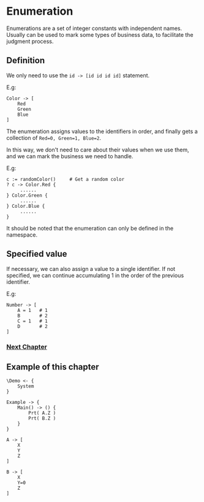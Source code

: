 # Enumeration
Enumerations are a set of integer constants with independent names. Usually can be used to mark some types of business data, to facilitate the judgment process.
## Definition
We only need to use the `id -> [id id id id]` statement.

E.g:
```
Color -> [
    Red
    Green
    Blue
]
```
The enumeration assigns values to the identifiers in order, and finally gets a collection of `Red=0, Green=1, Blue=2`.

In this way, we don't need to care about their values when we use them, and we can mark the business we need to handle.

E.g:
```
c := randomColor()     # Get a random color
? c -> Color.Red {
     ......
} Color.Green {
     ......
} Color.Blue {
     ......
}
```

It should be noted that the enumeration can only be defined in the namespace.
## Specified value
If necessary, we can also assign a value to a single identifier. If not specified, we can continue accumulating 1 in the order of the previous identifier.

E.g:
```
Number -> [
    A = 1   # 1
    B       # 2
    C = 1   # 1
    D       # 2
]
```

### [Next Chapter](check.md)

## Example of this chapter
```
\Demo <- {
    System
}

Example -> {
    Main() -> () {
        Prt( A.Z )
        Prt( B.Z )
    }
}

A -> [
    X 
    Y 
    Z
]

B -> [
    X 
    Y=0 
    Z
]
```